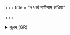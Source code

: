 +++
title = "११ त्वं मणीनाम् अधिपा"

+++
<details><summary>मूलम् (GR)</summary>

त्वं मणीनाम् अधिपा वृषासि  
त्वयि पुष्टं पुष्टपतिर् जजान ।  
त्वयीमे वाजा द्रविणानि सर्वा-  
-उदुम्बर स त्वम् अस्मत् सहस्व-  
-आराद् अरातिम् अमतिं क्षुधं च ॥
</details>